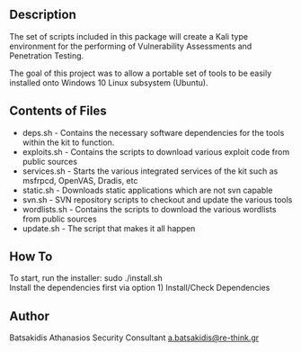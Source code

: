 ## Description ##

The set of scripts included in this package will create a Kali type environment for the performing of
Vulnerability Assessments and Penetration Testing.

The goal of this project was to allow a portable set of tools to be easily installed onto Windows 10 Linux subsystem (Ubuntu). 

## Contents of Files ##

* deps.sh - Contains the necessary software dependencies for the tools within the kit to function.
* exploits.sh - Contains the scripts to download various exploit code from public sources
* services.sh - Starts the various integrated services of the kit such as msfrpcd, OpenVAS, Dradis, etc
* static.sh - Downloads static applications which are not svn capable
* svn.sh - SVN repository scripts to checkout and update the various tools
* wordlists.sh - Contains the scripts to download the various wordlists from public sources
* update.sh - The script that makes it all happen

## How To ##

To start, run the installer: sudo ./install.sh <br>
Install the dependencies first via option 1) Install/Check Dependencies

## Author ##

Batsakidis Athanasios
Security Consultant
a.batsakidis@re-think.gr
